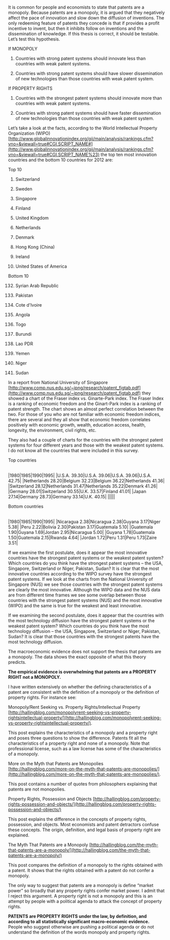 

It is common for people and economists to state that patents are a monopoly. Because patents are a monopoly, it is argued that they negatively affect the pace of innovation and slow down the diffusion of inventions. The only redeeming feature of patents they concede is that if provides a profit incentive to invent, but then it inhibits follow on inventions and the dissemination of knowledge. If this thesis is correct, it should be testable. Let’s test this hypothesis.

  

If MONOPOLY

1) Countries with strong patent systems should innovate less than countries with weak patent systems.

2) Countries with strong patent systems should have slower dissemination of new technologies than those countries with weak patent system.

  

If PROPERTY RIGHTS

1) Countries with the strongest patent systems should innovate more than countries with weak patent systems.

2) Countries with strong patent systems should have faster dissemination of new technologies than those countries with weak patent system.

  

  

Let’s take a look at the facts, according to the World Intellectual Property Organization (WIPO) [http://www.globalinnovationindex.org/gii/main/analysis/rankings.cfm?vno=&viewall=true#CGI.SCRIPT_NAME#](http://www.globalinnovationindex.org/gii/main/analysis/rankings.cfm?vno=&viewall=true#CGI.SCRIPT_NAME%23) the top ten most innovation countries and the bottom 10 countries for 2012 are:

  

Top 10

1. Switzerland

2. Sweden

3. Singapore

4. Finland

5. United Kingdom

6. Netherlands

7. Denmark

8. Hong Kong (China)

9. Ireland

10. United States of America

  

Bottom 10

132. Syrian Arab Republic

133. Pakistan

134. Cote d'Ivoire

135. Angola

136. Togo

137. Burundi

138. Lao PDR

139. Yemen

140. Niger

141. Sudan

  

  

In a report from National University of Singapore [http://www.comp.nus.edu.sg/~ipng/research/patent_figtab.pdf](http://www.comp.nus.edu.sg/~ipng/research/patent_figtab.pdf) they showed a chart of the Fraser index vs. Ginarte-Park index. The Fraser Index is a ranking of economic freedom and the Ginart-Park index is a ranking of patent strength. The chart shows an almost perfect correlation between the two. For those of you who are not familiar with economic freedom indices, there are several and they all show that economic freedom correlates positively with economic growth, wealth, education access, health, longevity, the environment, civil rights, etc.

  

They also had a couple of charts for the countries with the strongest patent systems for four different years and those with the weakest patent systems. I do not know all the countries that were included in this survey.

  

Top countries

|   |   |   |   |
|---|---|---|---|
   
|1980|1985|1990|1995|
|U.S.A. 39.30|U.S.A. 39.06|U.S.A. 39.06|U.S.A. 42.75|
|Netherlands 28.20|Belgium 32.23|Belgium 36.22|Netherlands 41.36|
|Switzerland 28.12|Netherlands 31.47|Netherlands 35.22|Denmark 41.26|
|Germany 28.01|Switzerland 30.55|U.K. 33.57|Finland 41.01|
|Japan 27.14|Germany 28.73|Germany 33.14|U.K. 40.15|
|||||

  

Bottom countries

|   |   |   |   |
|---|---|---|---|
   
|1980|1985|1990|1995|
|Nicaragua 2.38|Nicaragua 2.38|Guyana 3.17|Niger 5.38|
|Peru 2.22|Bolivia 2.30|Pakistan 3.17|Guatemala 5.10|
|Guatemala 1.90|Guyana 1.69|Jordan 2.95|Nicaragua 5.00|
|Guyana 1.78|Guatemala 1.50|Guatemala 2.15|Rwanda 4.64|
|Jordan 1.72|Peru 1.31|Peru 1.73|Zaire 3.51|

  

If we examine the first postulate, does it appear the most innovative countries have the strongest patent systems or the weakest patent system? Which countries do you think have the strongest patent systems – the USA, Singapore, Switzerland or Niger, Pakistan, Sudan? It is clear that the most innovative countries according to the WIPO survey have the strongest patent systems. If we look at the charts from the National University of Singapore (NUS) we see those countries with the strongest patent systems are clearly the most innovative. Although the WIPO data and the NUS data are from different time frames we see some overlap between those countries with the strongest patent systems (NUS) and the most innovative (WIPO) and the same is true for the weakest and least innovative.

  

If we examining the second postulate, does it appear that the countries with the most technology diffusion have the strongest patent systems or the weakest patent system? Which countries do you think have the most technology diffusion – the USA, Singapore, Switzerland or Niger, Pakistan, Sudan? It is clear that those countries with the strongest patents have the most technology diffusion.

  

The macroeconomic evidence does not support the thesis that patents are a monopoly. The data shows the exact opposite of what this theory predicts.

  

**The empirical evidence is overwhelming that patents are a PROPERTY RIGHT not a MONOPOLY.**

  

I have written extensively on whether the defining characteristics of a patent are consistent with the definition of a monopoly or the definition of property rights. For instance see:

  

Monopoly/Rent Seeking vs. Property Rights/Intellectual Property [http://hallingblog.com/monopolyrent-seeking-vs-property-rightsintellectual-property/](http://hallingblog.com/monopolyrent-seeking-vs-property-rightsintellectual-property/).

This post explains the characteristics of a monopoly and a property right and poses three questions to show the difference. Patents fit all the characteristics of a property right and none of a monopoly. Note that professional license, such as a law license has some of the characteristics of a monopoly.

  

More on the Myth that Patents are Monopolies [http://hallingblog.com/more-on-the-myth-that-patents-are-monopolies/](http://hallingblog.com/more-on-the-myth-that-patents-are-monopolies/).

This post contains a number of quotes from philosophers explaining that patents are not monopolies.

  

Property Rights, Possession and Objects [http://hallingblog.com/property-rights-possession-and-objects/](http://hallingblog.com/property-rights-possession-and-objects/)

This post explains the difference in the concepts of property rights, possession, and objects. Most economists and patent detractors confuse these concepts. The origin, definition, and legal basis of property right are explained.

  

The Myth That Patents are a Monopoly [http://hallingblog.com/the-myth-that-patents-are-a-monopoly/](http://hallingblog.com/the-myth-that-patents-are-a-monopoly/)

This post compares the definition of a monopoly to the rights obtained with a patent. It shows that the rights obtained with a patent do not confer a monopoly.

  

The only way to suggest that patents are a monopoly is define “market power” so broadly that any property rights confer market power. I admit that I reject this argument. A property right is not a monopoly and this is an attempt by people with a political agenda to attack the concept of property rights.

  

**PATENTS are PROPERTY RIGHTS under the law, by definition, and according to all statistically significant macro-economic evidence.** People who suggest otherwise are pushing a political agenda or do not understand the definition of the words monopoly and property rights.
